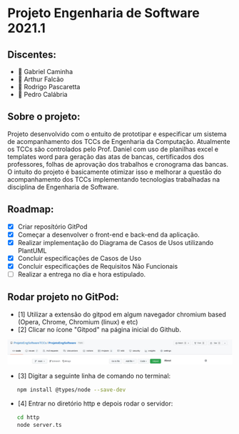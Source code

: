 # Projeto Engenharia de Software 2021.1

## Discentes:
* :rocket: Gabriel Caminha 
* :rocket: Arthur Falcão
* :rocket: Rodrigo Pascaretta 
* :rocket: Pedro Calábria 

## Sobre o projeto: 

Projeto desenvolvido com o entuito de prototipar e especificar um sistema de acompanhamento dos TCCs de Engenharia da Computação. Atualmente os TCCs são controlados pelo Prof. Daniel com uso de planilhas excel e templates word para geração das atas de bancas, certificados dos professores, folhas de aprovação dos trabalhos e cronograma das bancas. O intuito do projeto é basicamente otimizar isso e melhorar a questão do acompanhamento dos TCCs implementando tecnologias trabalhadas na disciplina de Engenharia de Software.

## Roadmap:

- [x] Criar reposítório GitPod
- [x] Começar a desenvolver o front-end e back-end da aplicação.
- [x] Realizar implementação do Diagrama de Casos de Usos utilizando PlantUML
- [x] Concluir especificações de Casos de Uso
- [x] Concluir especificações de Requisitos Não Funcionais
- [ ] Realizar a entrega no dia e hora estipulado.

## Rodar projeto no GitPod:

- [1] Utilizar a extensão do gitpod em algum navegador chromium based (Opera, Chrome, Chromium (linux) e etc)
- [2] Clicar no ícone "Gitpod" na página inicial do Github.

![Screenshot](https://github.com/ProjetoEngSoftwareTCCs/ProjetoEngSoftware/blob/main/Especifica%C3%A7%C3%B5es/Screenshot.jpg)

- [3] Digitar a seguinte linha de comando no terminal:
```sh
   npm install @types/node --save-dev
   ```
- [4] Entrar no diretório http e depois rodar o servidor:
```sh
   cd http
   node server.ts 
   ```


